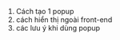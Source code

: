 <ol>
<li>C&aacute;ch tạo 1 popup</li>
<li>c&aacute;ch hiển thị ngo&agrave;i front-end</li>
<li>c&aacute;c lưu &yacute; khi d&ugrave;ng popup</li>
</ol>